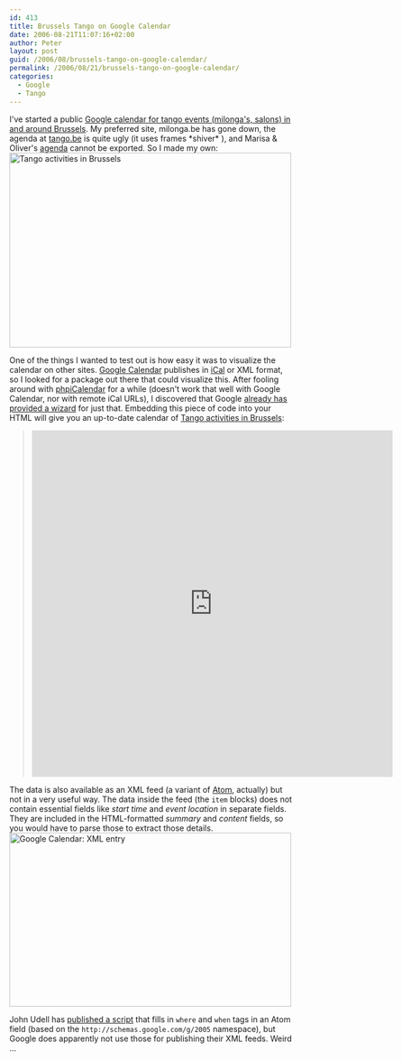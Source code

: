 ```yaml
---
id: 413
title: Brussels Tango on Google Calendar
date: 2006-08-21T11:07:16+02:00
author: Peter
layout: post
guid: /2006/08/brussels-tango-on-google-calendar/
permalink: /2006/08/21/brussels-tango-on-google-calendar/
categories:
  - Google
  - Tango
---
```

I've started a public [Google calendar for tango events (milonga's, salons) in and around Brussels](/projects/tango-activities-in-brussels/). My preferred site, milonga.be has gone down, the agenda at [tango.be](http://www.tango.be/) is quite ugly (it uses frames \*shiver\* ), and Marisa & Oliver's [agenda](http://www.marisayoliver.com/en/brusselsagenda.html) cannot be exported. So I made my own:  
[<img  src="http://static.flickr.com/92/217526559_c3eda68ef3.jpg" width="500" height="345" alt="Tango activities in Brussels" />](http://www.flickr.com/photos/pforret/217526559/ "Photo Sharing")  
<!--more-->

  
One of the things I wanted to test out is how easy it was to visualize the calendar on other sites. [Google Calendar](http://www.google.com/calendar) publishes in [iCal](http://en.wikipedia.org/wiki/ICalendar) or XML format, so I looked for a package out there that could visualize this. After fooling around with [phpiCalendar](http://sourceforge.net/projects/phpicalendar/) for a while (doesn't work that well with Google Calendar, nor with remote iCal URLs), I discovered that Google [already has provided a wizard](http://www.google.com/support/calendar/bin/answer.py?answer=41207) for just that. Embedding this piece of code into your HTML will give you an up-to-date calendar of [Tango activities in Brussels](/projects/tango-activities-in-brussels/):

> <iframe src="http://www.google.com/calendar/embed?src=esp68ffgd043pov5j6ev9su7nk%40group.calendar.google.com&height=614" style=" border-width:0 " width="640" frameborder="0" height="614"></iframe>

The data is also available as an XML feed (a variant of [Atom](http://en.wikipedia.org/wiki/Atom_(standard)), actually) but not in a very useful way. The data inside the feed (the `item` blocks) does not contain essential fields like _start time_ and _event location_ in separate fields. They are included in the HTML-formatted _summary_ and _content_ fields, so you would have to parse those to extract those details.  
[<img  src="http://static.flickr.com/59/220886049_7d8d91364f.jpg" width="500" height="308" alt="Google Calendar: XML entry" />](http://www.flickr.com/photos/pforret/220886049/ "Photo Sharing")

John Udell has [published a script](http://weblog.infoworld.com/udell/2006/06/13.html) that fills in `where` and `when` tags in an Atom field (based on the `http://schemas.google.com/g/2005` namespace), but Google does apparently not use those for publishing their XML feeds. Weird &#8230;
